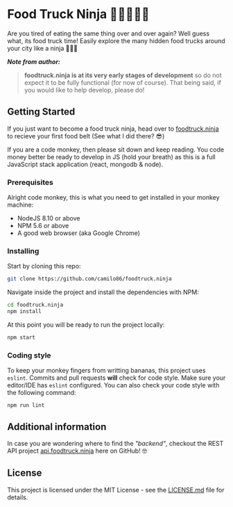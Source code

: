 # Food Truck Ninja 🌭🌮🍔🥙🤺

Are you tired of eating the same thing over and over again? Well guess what, its food truck time! Easily explore the many hidden food trucks around your city like a ninja 🤺🤺🤺

***Note from author:*** 
>**foodtruck.ninja is at its very early stages of development** so do not expect it to be fully functional (for now of course). That being said, if you would like to help develop, please do!

## Getting Started

If you just want to become a food truck ninja, head over to [foodtruck.ninja](https://www.foodtruck.ninja) to recieve your first food belt (See what I did there? 😎)

If you are a code monkey, then please sit down and keep reading. You code money better be ready to develop in JS (hold your breath) as this is a full JavaScript stack application (react, mongodb & node).

### Prerequisites

Alright code monkey, this is what you need to get installed in your monkey machine:

- NodeJS 8.10 or above
- NPM  5.6 or above
- A good web browser (aka Google Chrome)


### Installing

Start by cloning this repo:

```bash
git clone https://github.com/camilo86/foodtruck.ninja
```

Navigate inside the project and install the dependencies with NPM:

```bash
cd foodtruck.ninja
npm install
```

At this point you will be ready to run the project locally:

```bash
npm start
```

### Coding style

To keep your monkey fingers from writting bananas, this project uses `eslint`. Commits and pull requests **will** check for code style. Make sure your editor/IDE has `eslint` configured. You can also check your code style with the following command:

```
npm run lint
```

## Additional information

In case you are wondering where to find the *"backend"*, checkout the REST API project [api.foodtruck.ninja](https://github.com/camilo86/api.foodtruck.ninja) here on GitHub! 🤓

## License

This project is licensed under the MIT License - see the [LICENSE.md](LICENSE.md) file for details.
